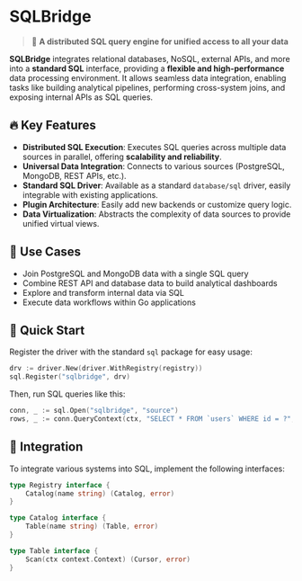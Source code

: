 # SQLBridge

> 🚀 **A distributed SQL query engine for unified access to all your data**

**SQLBridge** integrates relational databases, NoSQL, external APIs, and more into a **standard SQL** interface, providing a **flexible and high-performance** data processing environment. It allows seamless data integration, enabling tasks like building analytical pipelines, performing cross-system joins, and exposing internal APIs as SQL queries.

## 🔥 Key Features

- **Distributed SQL Execution**: Executes SQL queries across multiple data sources in parallel, offering **scalability and reliability**.
- **Universal Data Integration**: Connects to various sources (PostgreSQL, MongoDB, REST APIs, etc.).
- **Standard SQL Driver**: Available as a standard `database/sql` driver, easily integrable with existing applications.
- **Plugin Architecture**: Easily add new backends or customize query logic.
- **Data Virtualization**: Abstracts the complexity of data sources to provide unified virtual views.

## 🧩 Use Cases

- Join PostgreSQL and MongoDB data with a single SQL query
- Combine REST API and database data to build analytical dashboards
- Explore and transform internal data via SQL
- Execute data workflows within Go applications

## 🚀 Quick Start

Register the driver with the standard `sql` package for easy usage:

```go
drv := driver.New(driver.WithRegistry(registry))
sql.Register("sqlbridge", drv)
```

Then, run SQL queries like this:

```go
conn, _ := sql.Open("sqlbridge", "source")
rows, _ := conn.QueryContext(ctx, "SELECT * FROM `users` WHERE id = ?", id)
```

## 🔗 Integration

To integrate various systems into SQL, implement the following interfaces:

```go
type Registry interface {
    Catalog(name string) (Catalog, error)
}

type Catalog interface {
    Table(name string) (Table, error)
}

type Table interface {
    Scan(ctx context.Context) (Cursor, error)
}
```